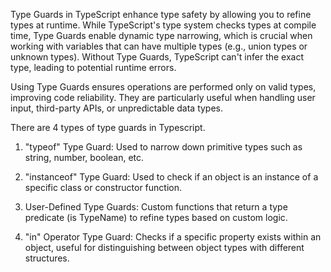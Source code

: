Type Guards in TypeScript enhance type safety by allowing you to refine types at runtime. While TypeScript's type system checks types at compile time, Type Guards enable dynamic type narrowing, which is crucial when working with variables that can have multiple types (e.g., union types or unknown types). Without Type Guards, TypeScript can't infer the exact type, leading to potential runtime errors.

Using Type Guards ensures operations are performed only on valid types, improving code reliability. They are particularly useful when handling user input, third-party APIs, or unpredictable data types.

There are 4 types of type guards in Typescript.

1. "typeof" Type Guard: Used to narrow down primitive types such as string, number, boolean, etc.

2. "instanceof" Type Guard: Used to check if an object is an instance of a specific class or constructor function.

3. User-Defined Type Guards: Custom functions that return a type predicate (is TypeName) to refine types based on custom logic.

4. "in" Operator Type Guard: Checks if a specific property exists within an object, useful for distinguishing between object types with different structures.
